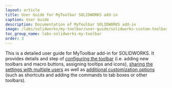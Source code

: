 ```yaml
---
layout: article
title: User Guide for MyToolbar SOLIDWORKS add-in
caption: User Guide
description: Documentation of MyToolbar SOLIDWORKS add-in
image: /labs/solidworks/my-toolbar/user-guide/solidworks-custom-toolbar.png
toc_group_name: labs-solidworks-my-toolbar
order: 3
---
```

This is a detailed user guide for MyToolbar add-in for SOLIDWORKS. It provides details and step of [configuring the toolbar](configuration) (i.e. adding new toolbars and macro buttons, assigning tooltips and icons), [sharing the settings with multiple users](multi-user) as well as [additional customization options](customization) (such as shortcuts and adding the commands to tab boxes or other toolbars).